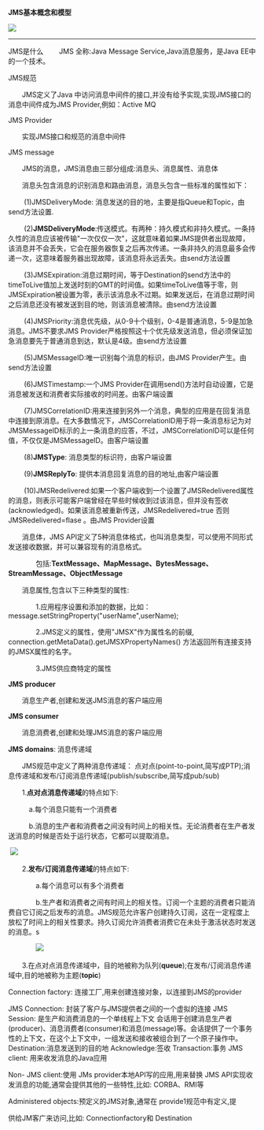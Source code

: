 **JMS基本概念和模型**

![](..\img\549850-20161126151607221-1174931714.png)

-------------------------------------------------------------------------------------------

JMS是什么
　　JMS 全称:Java Message Service,Java消息服务，是Java EE中的一个技术。

JMS规范

　　JMS定义了Java 中访问消息中间件的接口,并没有给予实现,实现JMS接口的消息中间件成为JMS Provider,例如：Active MQ

JMS Provider

　　实现JMS接口和规范的消息中间件

JMS message

　　JMS的消息，JMS消息由三部分组成:消息头、消息属性、消息体

　　消息头包含消息的识别消息和路由消息，消息头包含一些标准的属性如下：

　　 (1)JMSDeliveryMode: 消息发送的目的地，主要是指Queue和Topic，由send方法设置.

　　 (2)**JMSDeliveryMode**:传送模式。有两种：持久模式和非持久模式。一条持久性的消息应该被传输"一次仅仅一次"，这就意味着如果JMS提供者出现故障，该消息并不会丢失，它会在服务器恢复之后再次传递。一条非持久的消息最多会传递一次，这意味着服务器出现故障，该消息将永远丢失。由send方法设置

　　 (3)JMSExpiration:消息过期时间，等于Destination的send方法中的timeToLive值加上发送时刻的GMT的时间值。如果timeToLive值等于零，则JMSExpiration被设置为零，表示该消息永不过期。如果发送后，在消息过期时间之后消息还没有被发送到目的地，则该消息被清除。由send方法设置

　　 (4)JMSPriority:消息优先级，从0-9十个级别，0-4是普通消息，5-9是加急消息。JMS不要求JMS Provider严格按照这十个优先级发送消息，但必须保证加急消息要先于普通消息到达，默认是4级。由send方法设置

　　 (5)JMSMessageID:唯一识别每个消息的标识，由JMS Provider产生。由send方法设置

　　 (6)JMSTimestamp:一个JMS Provider在调用send()方法时自动设置，它是消息被发送和消费者实际接收的时间差。由客户端设置

　　 (7)JMSCorrelationID:用来连接到另外一个消息，典型的应用是在回复消息中连接到原消息。在大多数情况下，JMSCorrelationID用于将一条消息标记为对JMSMessageID标示的上一条消息的应答，不过，JMSCorrelationID可以是任何值，不仅仅是JMSMessageID。由客户端设置

　　 (8)**JMSType**: 消息类型的标识符，由客户端设置

　　 (9)**JMSReplyTo**: 提供本消息回复消息的目的地址,由客户端设置

　　 (10)JMSRedelivered:如果一个客户端收到一个设置了JMSRedelivered属性的消息，则表示可能客户端曾经在早些时候收到过该消息，但并没有签收(acknowledged)。如果该消息被重新传送，JMSRedelivered=true 否则 JMSRedelivered=flase 。由JMS Provider设置

　　消息体，JMS API定义了5种消息体格式，也叫消息类型，可以使用不同形式发送接收数据，并可以兼容现有的消息格式。

　　　　包括:**TextMessage、MapMessage、BytesMessage、StreamMessage、ObjectMessage**

　　消息属性,包含以下三种类型的属性:

　　　　1.应用程序设置和添加的数据，比如：message.setStringProperty("userName",userName);

　　　　2.JMS定义的属性，使用"JMSX"作为属性名的前缀, connection.getMetaData().getJMSXPropertyNames() 方法返回所有连接支持的JMSX属性的名字。

　　　　3.JMS供应商特定的属性

**JMS producer**

　　消息生产者,创建和发送JMS消息的客户端应用

**JMS consumer**

　　消息消费者,创建和处理JMS消息的客户端应用

**JMS domains**: 消息传递域

　　JMS规范中定义了两种消息传递域： 点对点(point-to-point,简写成PTP);消息传递域和发布/订阅消息传递域(publish/subscribe,简写成pub/sub)

　　1.**点对点消息传递域**的特点如下:

　　　a.每个消息只能有一个消费者

　　　b.消息的生产者和消费者之间没有时间上的相关性。无论消费者在生产者发送消息的时候是否处于运行状态，它都可以提取消息。

​      ![](..\img\549850-20161126150602675-2014151759.png)

　　2.**发布/订阅消息传递域**的特点如下:

　　　　a.每个消息可以有多个消费者

　　　　b.生产者和消费者之间有时间上的相关性。订阅一个主题的消费者只能消费自它订阅之后发布的消息。JMS规范允许客户创建持久订阅，这在一定程度上放松了时间上的相关性要求。持久订阅允许消费者消费它在未处于激活状态时发送的消息。s

　　　　![](C:\Users\Administrator\Desktop\md\jms\img\549850-20161126150838721-868749780.png)

　　3.在点对点消息传递域中，目的地被称为队列(**queue**);在发布/订阅消息传递域中,目的地被称为主题(**topic**)

 

Connection factory: 连接工厂,用来创建连接对象，以连接到JMS的provider

JMS Connection: 封装了客户与JMS提供者之间的一个虚拟的连接
JMS Session: 是生产和消费消息的一个单线程上下文
会话用于创建消息生产者(producer)、消息消费者(consumer)和消息(message)等。会话提供了一个事务性的上下文，在这个上下文中，一组发送和接收被组合到了一个原子操作中。
Destination:消息发送到的目的地
Acknowledge:签收
Transaction:事务
JMS client: 用来收发消息的Java应用

Non- JMS client:使用 JMs provider本地API写的应用,用来替换 JMS API实现收发消息的功能,通常会提供其他的一些特性,比如: CORBA、RMI等

 Administered objects:预定义的JMS对象,通常在 provide1规范中有定义,提

供给JM客广来访问,比如: Connectionfactory和 Destination
